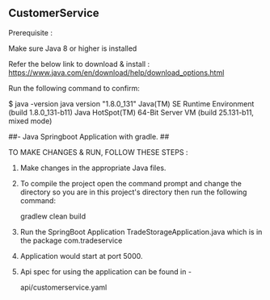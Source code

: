 ## CustomerService ##

Prerequisite :

Make sure Java 8 or higher is installed

Refer the below link to download & install :
https://www.java.com/en/download/help/download_options.html

Run the following command to confirm:

$ java -version
java version "1.8.0_131"
Java(TM) SE Runtime Environment (build 1.8.0_131-b11)
Java HotSpot(TM) 64-Bit Server VM (build 25.131-b11, mixed mode)

##- Java Springboot Application with gradle. ##

TO MAKE CHANGES & RUN, FOLLOW THESE STEPS :

1. Make changes in the appropriate Java files.

2. To compile the project open the command prompt and change the directory so you are in this project's directory then run the following command:

	gradlew clean build
	
3. Run the SpringBoot Application TradeStorageApplication.java which is in the package com.tradeservice

4. Application would start at port 5000.

5. Api spec for using the application can be found in -
      
    api/customerservice.yaml